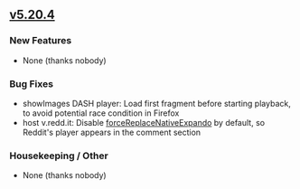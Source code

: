 ## [v5.20.4](https://github.com/honestbleeps/Reddit-Enhancement-Suite/releases/v5.20.4)

### New Features

- None (thanks nobody)

### Bug Fixes

- showImages DASH player: Load first fragment before starting playback, to avoid potential race condition in Firefox
- host v.redd.it: Disable [forceReplaceNativeExpando](https://www.reddit.com/#res:settings/showImages/forceReplaceNativeExpando) by default, so Reddit's player appears in the comment section

### Housekeeping / Other

- None (thanks nobody)
